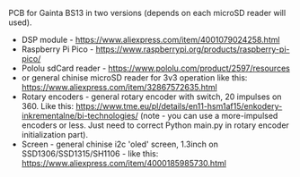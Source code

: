 PCB for Gainta BS13 in two versions (depends on each microSD reader will used). 

- DSP module - https://www.aliexpress.com/item/4001079024258.html
- Raspberry Pi Pico - https://www.raspberrypi.org/products/raspberry-pi-pico/
- Pololu sdCard reader - https://www.pololu.com/product/2597/resources 
- or general chinise microSD reader for 3v3 operation like this: https://www.aliexpress.com/item/32867572635.html
- Rotary encoders - general rotary encoder with switch, 20 impulses on 360. Like this:  https://www.tme.eu/pl/details/en11-hsm1af15/enkodery-inkrementalne/bi-technologies/ (note - you can use a more-impulsed encoders or less. Just need to correct Python main.py in rotary encoder initialization part). 
- Screen - general chinise i2c 'oled' screen, 1.3inch on SSD1306/SSD1315/SH1106 - like this: https://www.aliexpress.com/item/4000185985730.html
